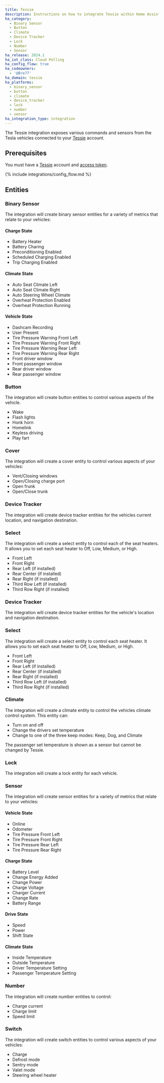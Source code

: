 ```yaml
---
title: Tessie
description: Instructions on how to integrate Tessie within Home Assistant.
ha_category:
  - Binary Sensor
  - Button
  - Climate
  - Device Tracker
  - Lock
  - Number
  - Sensor
ha_release: 2024.1
ha_iot_class: Cloud Polling
ha_config_flow: true
ha_codeowners:
  - '@Bre77'
ha_domain: tessie
ha_platforms:
  - binary_sensor
  - button
  - climate
  - device_tracker
  - lock
  - number
  - sensor
ha_integration_type: integration
---
```


The Tessie integration exposes various commands and sensors from the Tesla vehicles connected to your [Tessie](https://my.tessie.com/) account.

## Prerequisites

You must have a [Tessie](https://my.tessie.com/) account and [access token](https://my.tessie.com/settings/api).

{% include integrations/config_flow.md %}

## Entities


### Binary Sensor

The integration will create binary sensor entities for a variety of metrics that relate to your vehicles: 

#### Charge State

- Battery Heater
- Battery Charing
- Preconditioning Enabled
- Scheduled Charging Enabled
- Trip Charging Enabled

#### Climate State

- Auto Seat Climate Left
- Auto Seat Climate Right
- Auto Steering Wheel Climate
- Overheat Protection Enabled
- Overheat Protection Running

#### Vehicle State

- Dashcam Recording
- User Present
- Tire Pressure Warning Front Left
- Tire Pressure Warning Front Right
- Tire Pressure Warning Rear Left
- Tire Pressure Warning Rear Right
- Front driver window
- Front passenger window
- Rear driver window
- Rear passenger window


### Button

The integration will create button entities to control various aspects of the vehicle.

- Wake
- Flash lights
- Honk horn
- Homelink
- Keyless driving
- Play fart

### Cover

The integration will create a cover entity to control various aspects of your vehicles:

- Vent/Closing windows
- Open/Closing charge port
- Open frunk
- Open/Close trunk

### Device Tracker

The integration will create device tracker entities for the vehicles current location, and navigation destination.


### Select

The integration will create a select entity to control each of the seat heaters. It allows you to set each seat heater to Off, Low, Medium, or High.

- Front Left
- Front Right
- Rear Left (if installed)
- Rear Center (if installed)
- Rear Right (if installed)
- Third Row Left (if installed)
- Third Row Right (if installed)

### Device Tracker

The integration will create device tracker entities for the vehicle's location and navigation destination.

### Select

The integration will create a select entity to control each seat heater. It allows you to set each seat heater to Off, Low, Medium, or High.

- Front Left
- Front Right
- Rear Left (if installed)
- Rear Center (if installed)
- Rear Right (if installed)
- Third Row Left (if installed)
- Third Row Right (if installed)

### Climate

The integration will create a climate entity to control the vehicles climate control system. This entity can:

- Turn on and off
- Change the drivers set temperature
- Change to one of the three keep modes: Keep, Dog, and Climate

The passenger set temperature is shown as a sensor but cannot be changed by Tessie.

### Lock

The integration will create a lock entity for each vehicle.

### Sensor

The integration will create sensor entities for a variety of metrics that relate to your vehicles:

#### Vehicle State

- Online
- Odometer
- Tire Pressure Front Left
- Tire Pressure Front Right
- Tire Pressure Rear Left
- Tire Pressure Rear Right

#### Charge State

- Battery Level
- Change Energy Added
- Change Power
- Charge Voltage
- Charger Current
- Change Rate
- Battery Range

#### Drive State

- Speed
- Power
- Shift State

#### Climate State

- Inside Temperature
- Outside Temperature
- Driver Temperature Setting
- Passenger Temperature Setting

### Number

The integration will create number entities to control:

- Charge current
- Charge limit
- Speed limit

### Switch

The integration will create switch entities to control various aspects of your vehicles:

- Charge
- Defrost mode
- Sentry mode
- Valet mode
- Steering wheel heater
